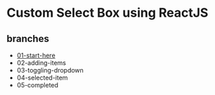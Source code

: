 # Custom Select Box using ReactJS

## branches

* [01-start-here](https://github.com/react-u/19-custom-select-box/tree/01-start-here)
* 02-adding-items
* 03-toggling-dropdown
* 04-selected-item
* 05-completed


